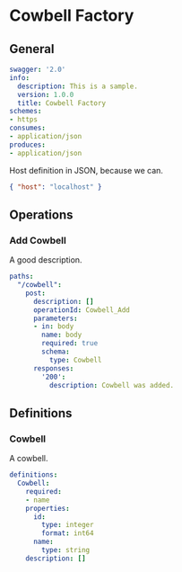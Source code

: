 # Cowbell Factory

## General

``` yaml
swagger: '2.0'
info:
  description: This is a sample.
  version: 1.0.0
  title: Cowbell Factory
schemes:
- https
consumes:
- application/json
produces:
- application/json
```

Host definition in JSON, because we can.

``` json
{ "host": "localhost" }
```

## Operations

### Add Cowbell

A good description.

``` yaml
paths:
  "/cowbell":
    post:
      description: []
      operationId: Cowbell_Add
      parameters:
      - in: body
        name: body
        required: true
        schema:
          type: Cowbell
      responses:
        '200':
          description: Cowbell was added.
```

## Definitions

### Cowbell

A cowbell.

``` yaml
definitions:
  Cowbell:
    required:
    - name
    properties:
      id:
        type: integer
        format: int64
      name:
        type: string
    description: []
```